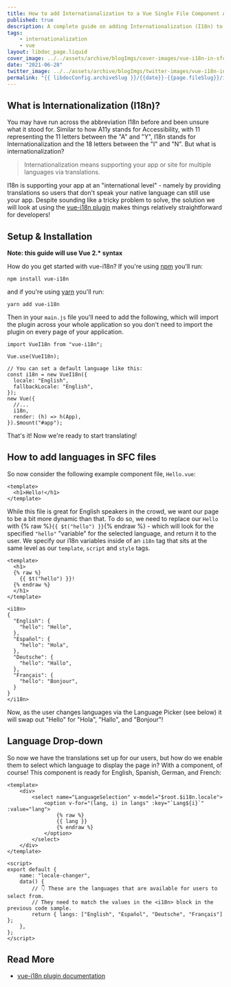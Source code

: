 ```yaml
---
title: How to add Internationalization to a Vue Single File Component App
published: true
description: A complete guide on adding Internationalization (I18n) to a Single File Component (SFC) Vue App using vue-i18n.
tags:
    - internationalization
    - vue
layout: libdoc_page.liquid
cover_image: ../../assets/archive/blogImgs/cover-images/vue-i18n-in-sfc-components-DEV.png
date: "2021-06-28"
twitter_image: ../../assets/archive/blogImgs/twitter-images/vue-i18n-in-sfc-components-Twitter.png
permalink: "{{ libdocConfig.archiveSlug }}/{{date}}-{{page.fileSlug}}/index.html"
---
```


## What is Internationalization (I18n)?

You may have run across the abbreviation I18n before and been unsure what it stood for. Similar to how A11y stands for Accessibility, with 11 representing the 11 letters between the "A" and "Y", I18n stands for Internationalization and the 18 letters between the "I" and "N". But what is internationalization?

> Internationalization means supporting your app or site for multiple languages via translations.

I18n is supporting your app at an "international level" - namely by providing translations so users that don't speak your native language can still use your app. Despite sounding like a tricky problem to solve, the solution we will look at using the [vue-i18n plugin](https://kazupon.github.io/vue-i18n/introduction.html#sponsors) makes things relatively straightforward for developers!

## Setup & Installation

**Note: this guide will use Vue 2.\* syntax**

How do you get started with vue-i18n? If you're using [npm](https://www.npmjs.com/) you'll run:

```cmd{codeTitle: "Terminal"}
npm install vue-i18n
```

and if you're using [yarn](https://yarnpkg.com/) you'll run:

```cmd{codeTitle: "Terminal"}
yarn add vue-i18n
```

Then in your `main.js` file you'll need to add the following, which will import the plugin across your whole application so you don't need to import the plugin on every page of your application.

```js{codeTitle: "/src/main.js"}
import VueI18n from "vue-i18n";

Vue.use(VueI18n);

// You can set a default language like this:
const i18n = new VueI18n({
  locale: "English",
  fallbackLocale: "English",
});
new Vue({
  //...
  i18n,
  render: (h) => h(App),
}).$mount("#app");
```

That's it! Now we're ready to start translating!

## How to add languages in SFC files

So now consider the following example component file, `Hello.vue`:

```vue{codeTitle: "/src/components/Hello.vue"}
<template>
  <h1>Hello!</h1>
</template>
```

While this file is great for English speakers in the crowd, we want our page to be a bit more dynamic than that. To do so, we need to replace our `Hello` with {% raw %}`{{ $t("hello") }}`{% endraw %} - which will look for the specified `"hello"` "variable" for the selected language, and return it to the user. We specify our i18n variables inside of an `i18n` tag that sits at the same level as our `template`, `script` and `style` tags.

```vue{codeTitle: "/src/components/Hello.vue"}
<template>
  <h1>
  {% raw %}
    {{ $t("hello") }}!
  {% endraw %}
  </h1>
</template>

<i18n>
{
  "English": {
    "hello": "Hello",
  },
  "Español": {
    "hello": "Hola",
  },
  "Deutsche": {
    "hello": "Hallo",
  },
  "Français": {
    "hello": "Bonjour",
  }
}
</i18n>
```

Now, as the user changes languages via the Language Picker (see below) it will swap out "Hello" for "Hola", "Hallo", and "Bonjour"!

## Language Drop-down

So now we have the translations set up for our users, but how do we enable them to select which language to display the page in? With a component, of course! This component is ready for English, Spanish, German, and French:

```vue {codeTitle: "/src/components/LangChanger.vue"}
<template>
    <div>
        <select name="LanguageSelection" v-model="$root.$i18n.locale">
            <option v-for="(lang, i) in langs" :key="`Lang${i}`" :value="lang">
                {% raw %}
                {{ lang }}
                {% endraw %}
            </option>
        </select>
    </div>
</template>

<script>
export default {
    name: "locale-changer",
    data() {
        // 👇 These are the languages that are available for users to select from.
        // They need to match the values in the <i18n> block in the previous code sample.
        return { langs: ["English", "Español", "Deutsche", "Français"] };
    },
};
</script>
```

## Read More

-   [vue-i18n plugin documentation](https://kazupon.github.io/vue-i18n/)

